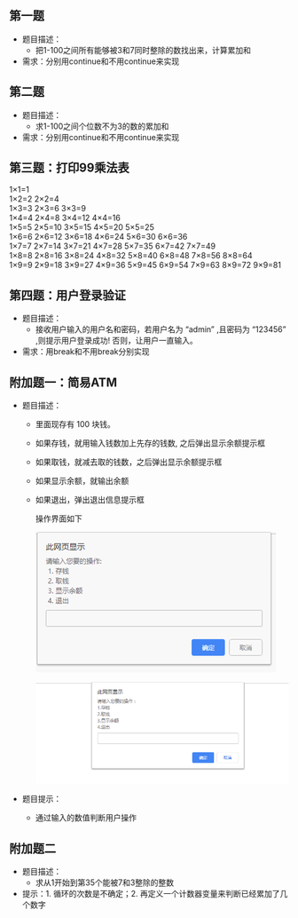 ##  第一题

- 题目描述：
  - 把1-100之间所有能够被3和7同时整除的数找出来，计算累加和
- 需求：分别用continue和不用continue来实现



## 第二题

* 题目描述：
  * 求1-100之间个位数不为3的数的累加和
* 需求：分别用continue和不用continue来实现



## 第三题：打印99乘法表

1×1=1	
1×2=2	2×2=4	
1×3=3	2×3=6	3×3=9	
1×4=4	2×4=8	3×4=12	4×4=16	
1×5=5	2×5=10	3×5=15	4×5=20	5×5=25	
1×6=6	2×6=12	3×6=18	4×6=24	5×6=30	6×6=36	
1×7=7	2×7=14	3×7=21	4×7=28	5×7=35	6×7=42	7×7=49	
1×8=8	2×8=16	3×8=24	4×8=32	5×8=40	6×8=48	7×8=56	8×8=64	
1×9=9	2×9=18	3×9=27	4×9=36	5×9=45	6×9=54	7×9=63	8×9=72	9×9=81



## 第四题：用户登录验证

- 题目描述：
  - 接收用户输入的用户名和密码，若用户名为 “admin” ,且密码为 “123456” ,则提示用户登录成功!  否则，让用户一直输入。
- 需求：用break和不用break分别实现















## 附加题一：简易ATM

- 题目描述：

  - 里面现存有  100 块钱。

  - 如果存钱，就用输入钱数加上先存的钱数, 之后弹出显示余额提示框

  - 如果取钱，就减去取的钱数，之后弹出显示余额提示框

  - 如果显示余额，就输出余额

  - 如果退出，弹出退出信息提示框

    操作界面如下

    ![](images\图片1.png)

    ![](images\a.gif)

- 题目提示：

  - 通过输入的数值判断用户操作





## 附加题二

- 题目描述：
  - 求从1开始到第35个能被7和3整除的整数
- 提示：1. 循环的次数是不确定；2. 再定义一个计数器变量来判断已经累加了几个数字